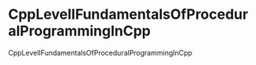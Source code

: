 # CppLevelIFundamentalsOfProceduralProgrammingInCpp
CppLevelIFundamentalsOfProceduralProgrammingInCpp
